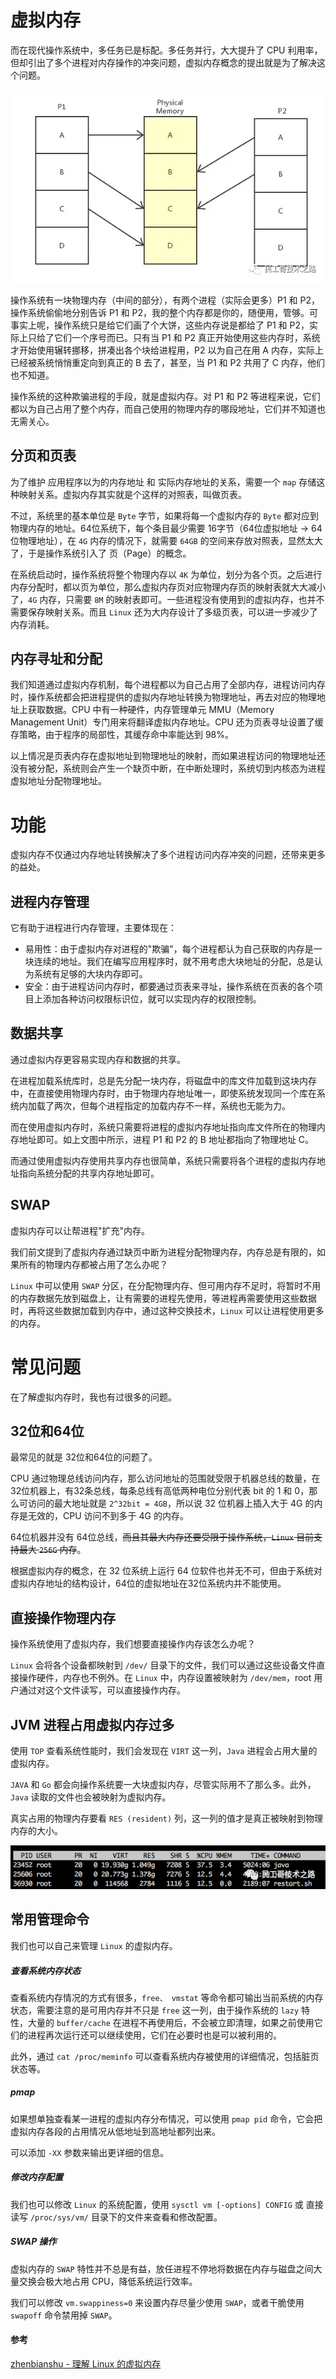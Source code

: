 # 虚拟内存

而在现代操作系统中，多任务已是标配。多任务并行，大大提升了 CPU 利用率，但却引出了多个进程对内存操作的冲突问题，虚拟内存概念的提出就是为了解决这个问题。

![图片](assets/640-9271974.png)

操作系统有一块物理内存（中间的部分），有两个进程（实际会更多）P1 和 P2，操作系统偷偷地分别告诉 P1 和 P2，我的整个内存都是你的，随便用，管够。可事实上呢，操作系统只是给它们画了个大饼，这些内存说是都给了 P1 和 P2，实际上只给了它们一个序号而已。只有当 P1 和 P2 真正开始使用这些内存时，系统才开始使用辗转挪移，拼凑出各个块给进程用，P2 以为自己在用 A 内存，实际上已经被系统悄悄重定向到真正的 B 去了，甚至，当 P1 和 P2 共用了 C 内存，他们也不知道。

操作系统的这种欺骗进程的手段，就是虚拟内存。对 P1 和 P2 等进程来说，它们都以为自己占用了整个内存，而自己使用的物理内存的哪段地址，它们并不知道也无需关心。



## 分页和页表

为了维护 应用程序以为的内存地址 和 实际内存地址的关系，需要一个 `map` 存储这种映射关系。虚拟内存其实就是个这样的对照表，叫做页表。

不过，系统里的基本单位是 `Byte` 字节，如果将每一个虚拟内存的 `Byte` 都对应到物理内存的地址。64位系统下，每个条目最少需要 16字节（64位虚拟地址 -> 64位物理地址），在 `4G` 内存的情况下，就需要 `64GB` 的空间来存放对照表，显然太大了，于是操作系统引入了 页（Page）的概念。

在系统启动时，操作系统将整个物理内存以 `4K` 为单位，划分为各个页。之后进行内存分配时，都以页为单位，那么虚拟内存页对应物理内存页的映射表就大大减小了，`4G` 内存，只需要 `8M` 的映射表即可。一些进程没有使用到的虚拟内存，也并不需要保存映射关系。而且 `Linux` 还为大内存设计了多级页表，可以进一步减少了内存消耗。



## 内存寻址和分配

我们知道通过虚拟内存机制，每个进程都以为自己占用了全部内存，进程访问内存时，操作系统都会把进程提供的虚拟内存地址转换为物理地址，再去对应的物理地址上获取数据。CPU 中有一种硬件，内存管理单元 MMU（Memory Management Unit）专门用来将翻译虚拟内存地址。CPU 还为页表寻址设置了缓存策略，由于程序的局部性，其缓存命中率能达到 98%。

以上情况是页表内存在虚拟地址到物理地址的映射，而如果进程访问的物理地址还没有被分配，系统则会产生一个缺页中断，在中断处理时，系统切到内核态为进程虚拟地址分配物理地址。





# 功能

虚拟内存不仅通过内存地址转换解决了多个进程访问内存冲突的问题，还带来更多的益处。



## 进程内存管理

它有助于进程进行内存管理，主要体现在：

- 易用性：由于虚拟内存对进程的"欺骗"，每个进程都认为自己获取的内存是一块连续的地址。我们在编写应用程序时，就不用考虑大块地址的分配，总是认为系统有足够的大块内存即可。
- 安全：由于进程访问内存时，都要通过页表来寻址，操作系统在页表的各个项目上添加各种访问权限标识位，就可以实现内存的权限控制。



## 数据共享

通过虚拟内存更容易实现内存和数据的共享。

在进程加载系统库时，总是先分配一块内存，将磁盘中的库文件加载到这块内存中，在直接使用物理内存时，由于物理内存地址唯一，即使系统发现同一个库在系统内加载了两次，但每个进程指定的加载内存不一样，系统也无能为力。

而在使用虚拟内存时，系统只需要将进程的虚拟内存地址指向库文件所在的物理内存地址即可。如上文图中所示，进程 P1 和 P2 的 B 地址都指向了物理地址 C。

而通过使用虚拟内存使用共享内存也很简单，系统只需要将各个进程的虚拟内存地址指向系统分配的共享内存地址即可。



## SWAP

虚拟内存可以让帮进程"扩充"内存。

我们前文提到了虚拟内存通过缺页中断为进程分配物理内存，内存总是有限的，如果所有的物理内存都被占用了怎么办呢？

`Linux` 中可以使用 `SWAP` 分区，在分配物理内存、但可用内存不足时，将暂时不用的内存数据先放到磁盘上，让有需要的进程先使用，等进程再需要使用这些数据时，再将这些数据加载到内存中，通过这种交换技术，`Linux` 可以让进程使用更多的内存。







# 常见问题

在了解虚拟内存时，我也有过很多的问题。



## 32位和64位

最常见的就是 32位和64位的问题了。

CPU 通过物理总线访问内存，那么访问地址的范围就受限于机器总线的数量，在32位机器上，有32条总线，每条总线有高低两种电位分别代表 bit 的 1 和 0，那么可访问的最大地址就是 `2^32bit = 4GB`，所以说 32 位机器上插入大于 4G 的内存是无效的，CPU 访问不到多于 4G 的内存。

64位机器并没有 64位总线，~~而且其最大内存还要受限于操作系统，`Linux` 目前支持最大 `256G` 内存~~。

根据虚拟内存的概念，在 32 位系统上运行 64 位软件也并无不可，但由于系统对虚拟内存地址的结构设计，64位的虚拟地址在32位系统内并不能使用。



## 直接操作物理内存

操作系统使用了虚拟内存，我们想要直接操作内存该怎么办呢？

`Linux` 会将各个设备都映射到 `/dev/` 目录下的文件，我们可以通过这些设备文件直接操作硬件，内存也不例外。在 `Linux` 中，内存设置被映射为 `/dev/mem`，root 用户通过对这个文件读写，可以直接操作内存。



## JVM 进程占用虚拟内存过多

使用 `TOP` 查看系统性能时，我们会发现在 `VIRT` 这一列，`Java` 进程会占用大量的虚拟内存。

`JAVA` 和 `Go` 都会向操作系统要一大块虚拟内存，尽管实际用不了那么多。此外，`Java` 读取的文件也会被映射为虚拟内存。

真实占用的物理内存要看 `RES (resident)` 列，这一列的值才是真正被映射到物理内存的大小。

![图片](assets/640-20210818154810571.png)



## 常用管理命令

我们也可以自己来管理 `Linux` 的虚拟内存。

##### 查看系统内存状态

查看系统内存情况的方式有很多，`free、 vmstat` 等命令都可输出当前系统的内存状态，需要注意的是可用内存并不只是 `free` 这一列，由于操作系统的 `lazy` 特性，大量的 `buffer/cache` 在进程不再使用后，不会被立即清理，如果之前使用它们的进程再次运行还可以继续使用，它们在必要时也是可以被利用的。

此外，通过 `cat /proc/meminfo` 可以查看系统内存被使用的详细情况，包括脏页状态等。

##### pmap

如果想单独查看某一进程的虚拟内存分布情况，可以使用 `pmap pid` 命令，它会把虚拟内存各段的占用情况从低地址到高地址都列出来。

可以添加 `-XX` 参数来输出更详细的信息。

##### 修改内存配置

我们也可以修改 `Linux` 的系统配置，使用 `sysctl vm [-options] CONFIG` 或 直接读写 `/proc/sys/vm/` 目录下的文件来查看和修改配置。

##### SWAP 操作

虚拟内存的 `SWAP` 特性并不总是有益，放任进程不停地将数据在内存与磁盘之间大量交换会极大地占用 CPU，降低系统运行效率。

我们可以修改 `vm.swappiness=0` 来设置内存尽量少使用 `SWAP`，或者干脆使用 `swapoff` 命令禁用掉 `SWAP`。





#### 参考

[zhenbianshu - 理解 Linux 的虚拟内存](https://zhenbianshu.github.io/2018/11/understand_virtual_memory.html)